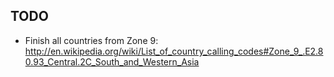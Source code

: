 ## TODO
* Finish all countries from Zone 9: http://en.wikipedia.org/wiki/List_of_country_calling_codes#Zone_9_.E2.80.93_Central.2C_South_and_Western_Asia
